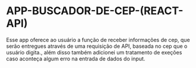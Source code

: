 # APP-BUSCADOR-DE-CEP-(REACT-API)
 Esse app oferece ao usuário a função de receber informações de cep, que serão entregues através de uma requisição de API, baseada no cep que o usuário digita., além disso também adicionei um tratamento de exeções caso aconteça algum erro na entrada de dados do input.
